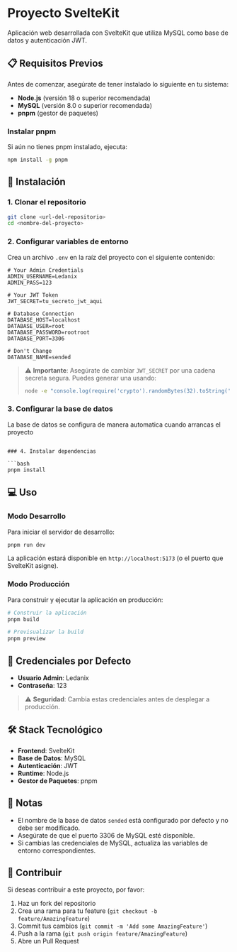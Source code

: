 # Proyecto SvelteKit

Aplicación web desarrollada con SvelteKit que utiliza MySQL como base de datos y autenticación JWT.

## 📋 Requisitos Previos

Antes de comenzar, asegúrate de tener instalado lo siguiente en tu sistema:

- **Node.js** (versión 18 o superior recomendada)
- **MySQL** (versión 8.0 o superior recomendada)
- **pnpm** (gestor de paquetes)

### Instalar pnpm

Si aún no tienes pnpm instalado, ejecuta:

```bash
npm install -g pnpm
```

## 🚀 Instalación

### 1. Clonar el repositorio

```bash
git clone <url-del-repositorio>
cd <nombre-del-proyecto>
```

### 2. Configurar variables de entorno

Crea un archivo `.env` en la raíz del proyecto con el siguiente contenido:

```env
# Your Admin Credentials
ADMIN_USERNAME=Ledanix
ADMIN_PASS=123

# Your JWT Token
JWT_SECRET=tu_secreto_jwt_aqui

# Database Connection
DATABASE_HOST=localhost
DATABASE_USER=root
DATABASE_PASSWORD=rootroot
DATABASE_PORT=3306

# Don't Change
DATABASE_NAME=sended
```

> ⚠️ **Importante**: Asegúrate de cambiar `JWT_SECRET` por una cadena secreta segura. Puedes generar una usando:
>
> ```bash
> node -e "console.log(require('crypto').randomBytes(32).toString('hex'))"
> ```

### 3. Configurar la base de datos

La base de datos se configura de manera automatica cuando arrancas el proyecto

````

### 4. Instalar dependencias

```bash
pnpm install
````

## 💻 Uso

### Modo Desarrollo

Para iniciar el servidor de desarrollo:

```bash
pnpm run dev
```

La aplicación estará disponible en `http://localhost:5173` (o el puerto que SvelteKit asigne).

### Modo Producción

Para construir y ejecutar la aplicación en producción:

```bash
# Construir la aplicación
pnpm build

# Previsualizar la build
pnpm preview
```

## 🔐 Credenciales por Defecto

- **Usuario Admin**: Ledanix
- **Contraseña**: 123

> ⚠️ **Seguridad**: Cambia estas credenciales antes de desplegar a producción.

## 🛠️ Stack Tecnológico

- **Frontend**: SvelteKit
- **Base de Datos**: MySQL
- **Autenticación**: JWT
- **Runtime**: Node.js
- **Gestor de Paquetes**: pnpm

## 📝 Notas

- El nombre de la base de datos `sended` está configurado por defecto y no debe ser modificado.
- Asegúrate de que el puerto 3306 de MySQL esté disponible.
- Si cambias las credenciales de MySQL, actualiza las variables de entorno correspondientes.

## 🤝 Contribuir

Si deseas contribuir a este proyecto, por favor:

1. Haz un fork del repositorio
2. Crea una rama para tu feature (`git checkout -b feature/AmazingFeature`)
3. Commit tus cambios (`git commit -m 'Add some AmazingFeature'`)
4. Push a la rama (`git push origin feature/AmazingFeature`)
5. Abre un Pull Request
